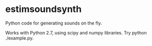 # estimsoundsynth
Python code for generating sounds on the fly.

Works with Python 2.7, using scipy and numpy libraries.
Try python ./example.py.
